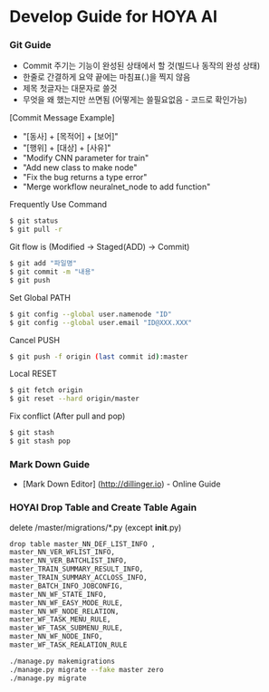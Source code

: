 # Develop Guide for HOYA AI
### Git Guide 
 - Commit 주기는 기능이 완성된 상태에서 할 것(빌드나 동작의 완성 상태)
 - 한줄로 간결하게 요약 끝에는 마침표(.)을 찍지 않음
 - 제목 첫글자는 대문자로 쓸것
 - 무엇을 왜 했는지만 쓰면됨 (어떻게는 쓸필요없음 - 코드로 확인가능)
 
[Commit Message Example]
 - "[동사] + [목적어] + [보어]"
 - "[행위] + [대상] + [사유]"
 - "Modify CNN parameter for train"
 - "Add new class to make node"
 - "Fix the bug returns a type error"
 - "Merge workflow neuralnet_node to add function"

Frequently Use Command 
```sh
$ git status
$ git pull -r
 ```
Git flow is (Modified -> Staged(ADD) -> Commit)
 ```sh
$ git add "파일명"
$ git commit -m "내용"
$ git push
  ```
Set Global PATH
```sh
$ git config --global user.namenode "ID" 
$ git config --global user.email "ID@XXX.XXX"
```
Cancel PUSH
```sh
$ git push -f origin (last commit id):master
```
Local RESET
```sh
$ git fetch origin
$ git reset --hard origin/master
```
Fix conflict (After pull and pop)
```sh
$ git stash
$ git stash pop 
```


### Mark Down Guide
* [Mark Down Editor] (http://dillinger.io) - Online Guide

### HOYAI Drop Table and Create Table Again
delete /master/migrations/*.py (except __init__.py)
```sh
drop table master_NN_DEF_LIST_INFO ,
master_NN_VER_WFLIST_INFO, 
master_NN_VER_BATCHLIST_INFO, 
master_TRAIN_SUMMARY_RESULT_INFO, 
master_TRAIN_SUMMARY_ACCLOSS_INFO, 
master_BATCH_INFO_JOBCONFIG,
master_NN_WF_STATE_INFO, 
master_NN_WF_EASY_MODE_RULE, 
master_NN_WF_NODE_RELATION, 
master_WF_TASK_MENU_RULE, 
master_WF_TASK_SUBMENU_RULE, 
master_NN_WF_NODE_INFO, 
master_WF_TASK_REALATION_RULE
```

```sh
./manage.py makemigrations
./manage.py migrate --fake master zero
./manage.py migrate
```
